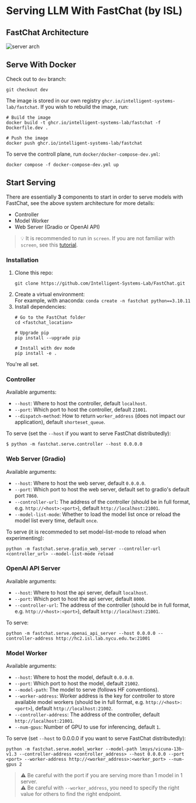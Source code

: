 # Serving LLM With FastChat (by ISL)

## FastChat Architecture

![server arch](../assets/server_arch.png)


## Serve With Docker

Check out to `dev` branch:
```
git checkout dev
```

The image is stored in our own registry `ghcr.io/intelligent-systems-lab/fastchat`.
If you wish to rebuild the image, run:
```
# Build the image
docker build -t ghcr.io/intelligent-systems-lab/fastchat -f Dockerfile.dev .

# Push the image
docker push ghcr.io/intelligent-systems-lab/fastchat
```

To serve the controll plane, run `docker/docker-compose-dev.yml`:
```
docker compose -f docker-compose-dev.yml up
```


## Start Serving

There are essentially **3** components to start in order to serve models with FastChat, see the above system architecture for more details:
- Controller
- Model Worker
- Web Server (Gradio or OpenAI API)

> :bulb: It is recommended to run in `screen`. If you are not familiar with `screen`, see this [tutorial](https://linuxize.com/post/how-to-use-linux-screen/).

### Installation

1. Clone this repo:  
   ```
   git clone https://github.com/Intelligent-Systems-Lab/FastChat.git
   ```
2. Create a virtual environment:  
   For example, with anaconda: `conda create -n fastchat python==3.10.11`
3. Install dependencies:
   ```
   # Go to the FastChat folder
   cd <fastchat_location>

   # Upgrade pip
   pip install --upgrade pip
   
   # Install with dev mode
   pip install -e .
   ```

You're all set.

### Controller

Available arguments:
- `--host`: Where to host the controller, default `localhost`.
- `--port`: Which port to host the controller, default `21001`.
- `--dispatch-method`: How to return `worker_address` (does not impact our application), default `shorteset_queue`.

To serve (set the `--host` if you want to serve FastChat distributedly):
```
$ python -m fastchat.serve.controller --host 0.0.0.0
```


### Web Server (Gradio)

Available arguments:
- `--host`: Where to host the web server, default `0.0.0.0`.
- `--port`: Which port to host the web server, default set to gradio's default port `7860`.
- `--controller-url`: The address of the controller (should be in full format, e.g. `http://<host>:<port>`), default `http://localhost:21001`.
- `--model-list-mode`: Whether to load the model list once or reload the model list every time, default `once`.

To serve (it is recommeded to set model-list-mode to reload when experimenting):
```
python -m fastchat.serve.gradio_web_server --controller-url <controller_url> --model-list-mode reload
```


### OpenAI API Server

Available arguments:
- `--host`: Where to host the api server, default `localhost`.
- `--port`: Which port to host the api server, default `8000`.
- `--controller-url`: The address of the controller (should be in full format, e.g. `http://<host>:<port>`), default `http://localhost:21001`.

To serve:
```
python -m fastchat.serve.openai_api_server --host 0.0.0.0 --controller-address http://hc2.isl.lab.nycu.edu.tw:21001
```


### Model Worker

Available arguments:
- `--host`: Where to host the model, default `0.0.0.0`.
- `--port`: Which port to host the model, default `21002`.
- `--model-path`: The model to serve (follows HF conventions).
- `--worker-address`: Worker address is the key for controller to store available model workers (should be in full format, e.g. `http://<host>:<port>`), default `http://localhost:21002`.
- `--controller-address`: The address of the controller, default `http://localhost:21001`.
- `--num-gpus`: Number of GPU to use for inferencing, default `1`.

To serve (set `--host` to 0.0.0.0 if you want to serve FastChat distributedly):
```
python -m fastchat.serve.model_worker --model-path lmsys/vicuna-13b-v1.3 --controller-address <controller_address> --host 0.0.0.0 --port <port> --worker-address http://<worker_address>:<worker_port> --num-gpus 2
```

> :warning: Be careful with the port if you are serving more than 1 model in 1 server.  
> :warning: Be careful with `--worker_address`, you need to specify the right value for others to find the right endpoint.
